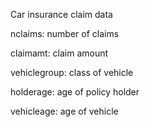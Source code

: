 
Car insurance claim data

nclaims: number of claims

claimamt: claim amount

vehiclegroup: class of vehicle

holderage: age of policy holder

vehicleage: age of vehicle
